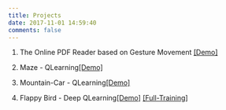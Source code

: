 ```yaml
---
title: Projects
date: 2017-11-01 14:59:40
comments: false
---
```



1. The Online PDF Reader based on Gesture Movement [[Demo]](https://www.youtube.com/watch?v=IsIhWa0TZrA&feature=youtu.be)

2. Maze - QLearning[[Demo]](https://youtu.be/dGsdZ1ID9_8)

3. Mountain-Car - QLearning[[Demo]](https://youtu.be/m0FnRzyQ1Dw)

4. Flappy Bird - Deep QLearning[[Demo]](https://youtu.be/2d4QtKOX014) [[Full-Training]](https://youtu.be/IgaaCkskzX4)